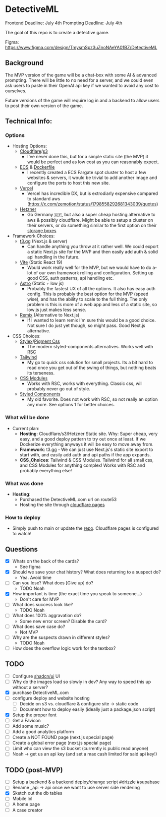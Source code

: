 # DetectiveML

Frontend Deadline: July 4th
Prompting Deadline: July 4th

The goal of this repo is to create a detective game.

Figma: https://www.figma.com/design/TmysmSpz3uZnoNAeYA01BZ/DetectiveML

## Background

The MVP version of the game will be a chat-box with some AI & advanced prompting. There will be little to no need for a server, and we could even ask users to paste in their OpenAI api key if we wanted to avoid any cost to ourselves.

Future versions of the game will require log in and a backend to allow users to post their own version of the game.

## Technical Info:

### Options

- Hosting Options:
  - [Cloudflare](https://www.cloudflare.com/developer-platform/hosting/)/[s3](https://aws.amazon.com/s3/)
    - I've never done this, but for a simple static site (the MVP) it would be perfect and as low cost as you can reasonably expect.
  - [ECS](https://aws.amazon.com/ecs/) & [Dockerfile](https://docs.docker.com/reference/dockerfile/)
    - I recently created a ECS Fargate spot cluster to host a few websites & servers, it would be trivial to add another image and configure the ports to host this new site.
  - [Vercel](https://vercel.com/)
    - Vercel has incredible DX, but is extrodiarly expensive compared to standard aws (https://x.com/zemotion/status/1798558292681343039/quotes)
  - [Hetzner](https://www.hetzner.com/)
    - Go Germany 🇩🇪, but also a super cheap hosting alternative to aws & possibly cloudflare. Might be able to setup a cluster on their servers, or do something similar to the first option on their [storage boxes](https://www.hetzner.com/storage/storage-box/)
- Framework Choices:
  - [t3.gg](https://t3.gg/) (Next.js & server)
    - Can handle anything you throw at it rather well. We could export a static Next.js site for the MVP and then easily add auth & solid api handling in the future.
  - [Vite](https://vitejs.dev/) (Static React 19)
    - Would work really well for the MVP, but we would have to do a-lot of our own framework rolling and configuration. Setting up good CSS, auth patterns, api handling etc.
  - [Astro](https://astro.build/) (Static + low js)
    - Probably the fastest UX of all the options. It also has easy auth config. This is probably the best option for the MVP (speed wise), and has the ability to scale to the full thing. The only problem is this is more of a web app and less of a static site, so low js just makes less sense.
  - [Remix](https://remix.run/) (Alternative to Next.js)
    - If I wanted to learn remix I'm sure this would be a good choice. Not sure I do just yet though, so might pass. Good Next.js alternative.
- CSS Choices:
  - [Stylex](https://github.com/facebook/stylex)/[Pigment Css](https://github.com/mui/pigment-css)
    - The modern styled-components alternatives. Works well with [RSC](https://react.dev/reference/rsc/server-components)
  - [Tailwind](https://tailwindcss.com/)
    - My go to quick css solution for small projects. Its a bit hard to read once you get out of the swing of things, but nothing beats its terseness.
  - [CSS Modules](https://github.com/css-modules/css-modules)
    - Works with RSC, works with everything. Classic css, will probably never go out of style.
  - [Styled Components](https://styled-components.com/)
    - My old favorite. Does not work with RSC, so not really an option any more. See options 1 for better choices.

### What will be done

- Current plan:
  - **Hosting**: Cloudflare/s3/Hetzner Static site. Why: Super cheap, very easy, and a good deploy pattern to try out once at least. If we Dockerize everything anyways it will be easy to move away from.
  - **Framework**: t3.gg - We can just use Next.js's static site export to start with, and easily add auth and api paths if the app expands.
  - **CSS_Choices**: Tailwind & CSS Modules. Tailwind for all small css, and CSS Modules for anything complex! Works with RSC and probably everything else!

### What was done

- **Hosting**:
  - Purchased the DetectiveML.com url on route53
  - Hosting the site through [cloudflare pages](https://pages.cloudflare.com/)

### How to deploy

- Simply push to main or update the [repo](https://github.com/pmaier983/detective-ml). Cloudflare pages is configured to watch!

## Questions

- [x] Whats on the back of the cards?
  - See figma
- [x] Should we save your chat history? What does returning to a suspect do?
  - Yea. Avoid time
- [ ] Can you lose? What does [Give up] do?
  - TODO Noah
- [x] How important is time (the exact time you speak to someone...)
  - Don't care for MVP
- [ ] What does success look like?
  - TODO Noah
- [ ] What does 100% aggravation do?
  - Some new error screen? Disable the card?
- [ ] What does save case do?
  - Not MVP
- [ ] Why are the suspects drawn in different styles?
  - TODO Noah
- [ ] How does the overflow logic work for the textbox?

## TODO

- [ ] Configure [shadcn/ui](https://ui.shadcn.com/docs/installation/next) UI
- [ ] Why do the images load so slowly in dev? Any way to speed this up without a server?
- [x] purchase DetectiveML.com
- [ ] configure deploy and website hosting
  - [ ] Decide on s3 vs. cloudflare & configure site -> static code
  - [ ] Document how to deploy easily (ideally just a package.json script)
- [x] Setup the proper font
- [ ] Get a Favicon
- [ ] Add some music?
- [ ] Add a good analytics platform
- [ ] Create a NOT FOUND page (next.js special page)
- [ ] Create a global error page (next.js special page)
- [ ] Limit who can view the s3 bucket (currently is public read anyone)
- [ ] Noah -> get us an api key (and set a max cash limited for said api key!)

## TODO (post-MVP)

- [ ] Setup a backend & a backend deploy/change script #drizzle #supabase
- [ ] Rename \_api -> api once we want to use server side rendering
- [x] Sketch out the db tables
- [ ] Mobile lol
- [ ] A home page
- [ ] A case creator
